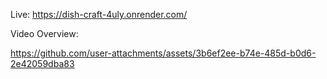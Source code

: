 Live: https://dish-craft-4uly.onrender.com/

Video Overview:


https://github.com/user-attachments/assets/3b6ef2ee-b74e-485d-b0d6-2e42059dba83

